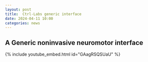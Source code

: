 ```yaml
---
layout: post
title:  Ctrl-Labs generic interface
date: 2024-04-11 10:00
categories: news
---
```


## A Generic noninvasive neuromotor interface

{% include youtube_embed.html id="GAagRSQSUaU" %}

